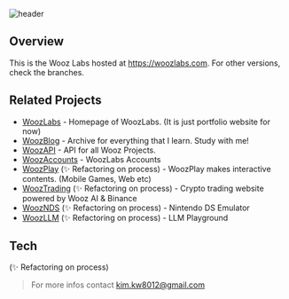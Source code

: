 ![header](https://capsule-render.vercel.app/api?type=rect&color=000&fontColor=fff&height=148&section=header&text=Wooz%20Labs%20Blog&fontSize=52)

## Overview

This is the Wooz Labs hosted at https://woozlabs.com. For other versions, check the branches.

## Related Projects

- [WoozLabs] - Homepage of WoozLabs. (It is just portfolio website for now)
- [WoozBlog] - Archive for everything that I learn. Study with me!
- [WoozAPI] - API for all Wooz Projects.
- [WoozAccounts] - WoozLabs Accounts
- [WoozPlay] (✨ Refactoring on process) - WoozPlay makes interactive contents. (Mobile Games, Web etc)
- [WoozTrading] (✨ Refactoring on process) - Crypto trading website powered by Wooz AI & Binance
- [WoozNDS] (✨ Refactoring on process) - Nintendo DS Emulator
- [WoozLLM] (✨ Refactoring on process) - LLM Playground

## Tech

(✨ Refactoring on process)

> For more infos contact [kim.kw8012@gmail.com]

[kim.kw8012@gmail.com]: mailto:kim.kw8012@gmail.com
[WoozLabs]: https://woozlabs.com
[WoozBlog]: https://blog.woozlabs.com
[WoozAPI]: https://api.woozlabs.com
[WoozPlay]: https://play.woozlabs.com
[WoozTrading]: https://trading.woozlabs.com
[WoozAccounts]: https://accounts.woozlabs.com
[WoozNDS]: https://nds.woozlabs.com
[WoozLLM]: https://chat.woozlabs.com
